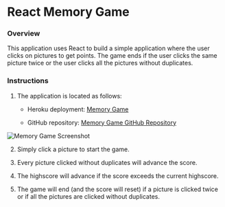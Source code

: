# React Memory Game

### Overview

This application uses React to build a simple application where the user clicks on pictures to get points. The game ends if the user clicks the same picture twice or the user clicks all the pictures without duplicates.

### Instructions

1. The application is located as follows:

   * Heroku deployment: [Memory Game](https://memory-click.herokuapp.com/)

   * GitHub repository: [Memory Game GitHub Repository](https://github.com/bpzimmerman/memory)

![Memory Game Screenshot](readme_media/memory.PNG)

2. Simply click a picture to start the game.

3. Every picture clicked without duplicates will advance the score.

4. The highscore will advance if the score exceeds the current highscore.

5. The game will end (and the score will reset) if a picture is clicked twice or if all the pictures are clicked without duplicates.